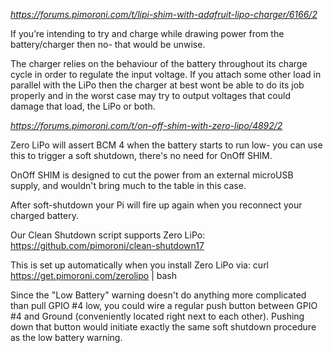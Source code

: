 _https://forums.pimoroni.com/t/lipi-shim-with-adafruit-lipo-charger/6166/2_

If you’re intending to try and charge while drawing power from the battery/charger then no- that would be unwise.

The charger relies on the behaviour of the battery throughout its charge cycle in order to regulate the input voltage. If you attach some other load in parallel with the LiPo then the charger at best wont be able to do its job properly and in the worst case may try to output voltages that could damage that load, the LiPo or both.

_https://forums.pimoroni.com/t/on-off-shim-with-zero-lipo/4892/2_

Zero LiPo will assert BCM 4 when the battery starts to run low- you can use this to trigger a soft shutdown, there's no need for OnOff SHIM.

OnOff SHIM is designed to cut the power from an external microUSB supply, and wouldn't bring much to the table in this case.

After soft-shutdown your Pi will fire up again when you reconnect your charged battery.

Our Clean Shutdown script supports Zero LiPo: https://github.com/pimoroni/clean-shutdown17

This is set up automatically when you install Zero LiPo via: curl https://get.pimoroni.com/zerolipo | bash

Since the "Low Battery" warning doesn't do anything more complicated than pull GPIO #4 low, you could wire a regular push button between GPIO #4 and Ground (conveniently located right next to each other). Pushing down that button would initiate exactly the same soft shutdown procedure as the low battery warning.

